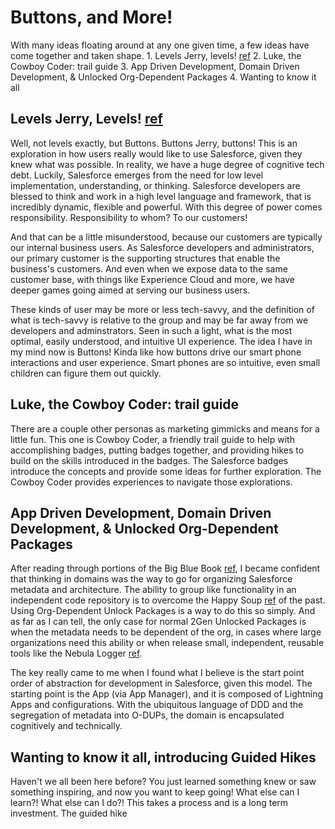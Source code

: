 # Buttons, and More!

With many ideas floating around at any one given time, a few ideas have come together
and taken shape.
    1. Levels Jerry, levels! [ref](https://www.youtube.com/watch?v=aQyXeLSL0II&ab_channel=Indigoblue25)
    2. Luke, the Cowboy Coder: trail guide
    3. App Driven Development, Domain Driven Development, & Unlocked Org-Dependent Packages
    4. Wanting to know it all

## Levels Jerry, Levels! [ref](https://www.youtube.com/watch?v=aQyXeLSL0II&ab_channel=Indigoblue25)

Well, not levels exactly, but Buttons. Buttons Jerry, buttons! This is an exploration in how
users really would like to use Salesforce, given they knew what was possible. In reality, we
have a huge degree of cognitive tech debt. Luckily, Salesforce emerges from the need for low
level implementation, understanding, or thinking. Salesforce developers are blessed to think
and work in a high level language and framework, that is incredibly dynamic, flexible and 
powerful. With this degree of power comes responsibility. Responsibility to whom? To our customers!

And that can be a little misunderstood, because our customers are typically our internal business
users. As Salesforce developers and administrators, our primary customer is the supporting 
structures that enable the business's customers. And even when we expose data to the same customer
base, with things like Experience Cloud and more, we have deeper games going aimed at serving
our business users.

These kinds of user may be more or less tech-savvy, and the definition of what is tech-savvy is
relative to the group and may be far away from we developers and adminstrators. Seen in such
a light, what is the most optimal, easily understood, and intuitive UI experience. The idea
I have in my mind now is Buttons! Kinda like how buttons drive our smart phone interactions and
user experience. Smart phones are so intuitive, even small children can figure them out quickly.

## Luke, the Cowboy Coder: trail guide

There are a couple other personas as marketing gimmicks and means for a little fun. This one is
Cowboy Coder, a friendly trail guide to help with accomplishing badges, putting badges together,
and providing hikes to build on the skills introduced in the badges. The Salesforce badges
introduce the concepts and provide some ideas for further exploration. The Cowboy Coder provides
experiences to navigate those explorations.

## App Driven Development, Domain Driven Development, & Unlocked Org-Dependent Packages

After reading through portions of the Big Blue Book [ref](), I became confident that thinking in domains
was the way to go for organizing Salesforce metadata and architecture. The ability to group
like functionality in an independent code repository is to overcome the Happy Soup [ref]() of the past.
Using Org-Dependent Unlock Packages is a way to do this so simply. And as far as I can tell,
the only case for normal 2Gen Unlocked Packages is when the metadata needs to be dependent of the
org, in cases where large organizations need this ability or when release small, independent,
reusable tools like the Nebula Logger [ref]().

The key really came to me when I found what I believe is the start point order of abstraction for
development in Salesforce, given this model. The starting point is the App (via App Manager), 
and it is composed of Lightning Apps and configurations. With the ubiquitous language of DDD and the
segregation of metadata into O-DUPs, the domain is encapsulated cognitively and technically.

## Wanting to know it all, introducing Guided Hikes

Haven't we all been here before? You just learned something knew or saw something inspiring, and
now you want to keep going! What else can I learn?! What else can I do?! This takes a process
and is a long term investment. The guided hike
